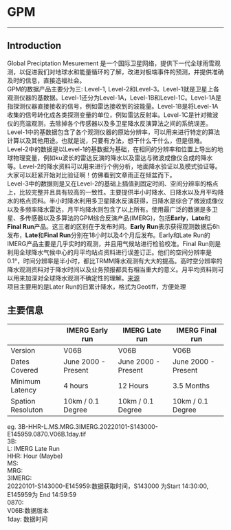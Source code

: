 
# GPM
---

## Introduction 
Global Preciptation Mesurement 是一个国际卫星网络，提供下一代全球雨雪观测，以促进我们对地球水和能量循环的了解，改进对极端事件的预测，并提供准确及时的信息，直接造福社会。  
GPM的数据产品主要分为三: Level-1, Level-2和Level-3。Level-1就是卫星上各观测仪器的基数据。Level-1还分为Level-1A，Level-1B和Level-1C。Level-1A是指探测仪器直接接收的信号，例如雷达接收到的波能量。Level-1B是将Level-1A收集的信号转化成各类探测变量的单位，例如雷达反射率。Level-1C是针对微波仪的亮温观测，去除掉各个传感器以及多卫星降水反演算法之间的系统误差。Level-1中的基数据包含了各个观测仪器的原始分辨率，可以用来进行特定的算法计算以及其他用途。也就是说，只要有方法，想干什么干什么，但是很难。  
Level-2中的数据是以Level-1的基数据为基础，在相同的分辨率和位置上导出的地球物理变量，例如ku波长的雷达反演的降水以及雷达与微波成像仪合成的降水等。Level-2的降水资料可以用来进行个例分析，地面降水验证以及模式验证等。大家可以赶紧开始对比验证啊！仿佛看到文章雨正在倾盆而下。  
Level-3中的数据则是又在Level-2的基础上插值到固定时间、空间分辨率的格点上，比较完整并且具有较高的一致性。主要提供半小时降水、日降水以及月平均降水的格点资料。半小时降水利用多卫星降水反演获得，日降水是综合了微波成像仪以及多频率降水雷达，月平均降水则包含了以上所有。使用最广泛的数据是多卫星、多传感器以及多算法的GPM综合反演产品(IMERG)，包括**Early**，**Late**和**Final Run**产品。这三者的区别在于发布时间。**Early Run**表示获得观测数据后6h发布，**Late**和**Final Run**分别在18小时以及4个月后发布。Early和Late Run的IMERG产品主要是几乎实时的观测，并且用气候站进行检验校准。Final Run则是利用全球降水气候中心的月平均站点资料进行误差订正。他们的空间分辨率是0.1°，时间分辨率是半小时，都比TRMM降水观测有大大的提高。高时空分辨率的降水观测资料对于降水时间以及业务预报都具有相当重大的意义。月平均资料则可以用来加深对全球降水观测不确定性的理解。[来源](https://mp.weixin.qq.com/s/5EF1RJRsTXzJP36MLE6Mtw)  
项目主要用的是Later Run的日累计降水，格式为Geotiff，方便处理

## 主要信息  
||IMERG Early run|IMERG Late run|IMERG Final run|
|---|---|---|---|
|Version|V06B|V06B|V06B|
|Dates Covered|June 2000 - Present|June 2000 - Present|June 2000 - Present|
|Minimum Latency|4 hours|12 Hours|3.5 Months|
|Spation Resoluton|10km / 0.1 Degree|10km / 0.1 Degree|10km / 0.1 Degree|

eg. 
3B-HHR-L.MS.MRG.3IMERG.20220101-S143000-E145959.0870.V06B.1day.tif    
3B:   
L: IMERG Late Run  
HHR: Hour (Maybe)  
MS:  
MRG:  
3IMERG:  
20220101-S143000-E145959:数据获取时间，S143000 为Start 14:30:00, E145959为 End 14:59:59  
0870:  
V06B:数据版本  
1day: 数据时间  
